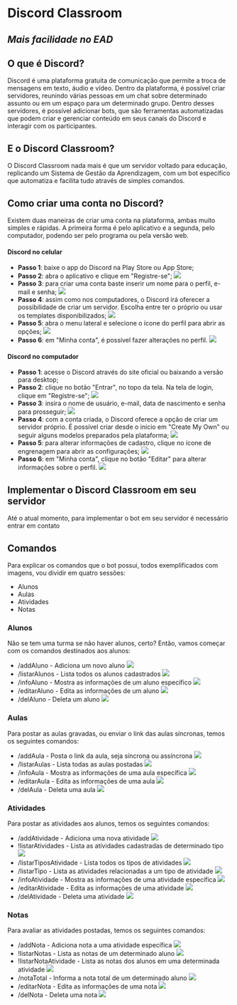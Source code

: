 # Discord Classroom
## _Mais facilidade no EAD_

## O que é Discord?
Discord é uma plataforma gratuita de comunicação que permite a troca de mensagens em texto, áudio e vídeo. Dentro da plataforma, é possível criar servidores, reunindo várias pessoas em um chat sobre determinado assunto ou em um espaço para um determinado grupo. Dentro desses servidores, é possível adicionar bots, que são ferramentas automatizadas que podem criar e gerenciar conteúdo em seus canais do Discord e interagir com os participantes.

## E o Discord Classroom?
O Discord Classroom nada mais é que um servidor voltado para educação, replicando um Sistema de Gestão da Aprendizagem, com um bot específico que automatiza e facilita tudo através de simples comandos.

## Como criar uma conta no Discord?
Existem duas maneiras de criar uma conta na plataforma, ambas muito simples e rápidas. A primeira forma é pelo aplicativo e a segunda, pelo computador, podendo ser pelo programa ou pela versão web.

#### Discord no celular
- **Passo 1**: baixe o app do Discord na Play Store ou App Store;
- **Passo 2**: abra o aplicativo e clique em "Registre-se";
![](https://imgur.com/MsIsQhH.png)
- **Passo 3**: para criar uma conta baste inserir um nome para o perfil, e-mail e senha;
![](https://imgur.com/Wyq2qfT.png)
- **Passo 4**: assim como nos computadores, o Discord irá oferecer a possibilidade de criar um servidor. Escolha entre ter o próprio ou usar os templates disponibilizados;
![](https://imgur.com/r7xVp7P.png)
- **Passo 5**: abra o menu lateral e selecione o ícone do perfil para abrir as opções;
![](https://imgur.com/HmPAn8e.png)
- **Passo 6**: em "Minha conta", é possível fazer alterações no perfil.
![](https://imgur.com/8imdIZl.png)

#### Discord no computador
- **Passo 1**: acesse o Discord através do site oficial ou baixando a versão para desktop;
- **Passo 2**: clique no botão "Entrar", no topo da tela. Na tela de login, clique em "Registre-se";
![](https://imgur.com/WVhUlGb.png)
- **Passo 3**: insira o nome de usuário, e-mail, data de nascimento e senha para prosseguir;
![](https://imgur.com/nWrbKNq.png)
- **Passo 4**: com a conta criada, o Discord oferece a opção de criar um servidor próprio. É possível criar desde o início em "Create My Own" ou seguir alguns modelos preparados pela plataforma;
![](https://imgur.com/gqM5it3.png)
- **Passo 5**: para alterar informações de cadastro, clique no ícone de engrenagem para abrir as configurações;
![](https://imgur.com/JhN1O5X.png)
- **Passo 6**: em "Minha conta", clique no botão "Editar" para alterar informações sobre o perfil.
![](https://imgur.com/56c5p0Z.png)

## Implementar o Discord Classroom em seu servidor
Até o atual momento, para implementar o bot em seu servidor é necessário entrar em contato

## Comandos
Para explicar os comandos que o bot possui, todos exemplificados com imagens, vou dividir em quatro sessões:
- Alunos
- Aulas
- Atividades
- Notas

### Alunos
Não se tem uma turma se não haver alunos, certo? Então, vamos começar com os comandos destinados aos alunos:
- /addAluno - Adiciona um novo aluno
![](https://imgur.com/gHan9kU.png)
- /listarAlunos - Lista todos os alunos cadastrados
![](https://imgur.com/hJyckAC.png)
- /infoAluno - Mostra as informações de um aluno específico
![](https://imgur.com/u1yiQu0.png)
- /editarAluno - Edita as informações de um aluno
![](https://imgur.com/KcLekO8.png)
- /delAluno - Deleta um aluno
![](https://imgur.com/yF7IKZi.png)

### Aulas
Para postar as aulas gravadas, ou enviar o link das aulas síncronas, temos os seguintes comandos:
- /addAula - Posta o link da aula, seja síncrona ou assíncrona
![](https://imgur.com/NRUMWMz.png)
- /listarAulas - Lista todas as aulas postadas
![](https://imgur.com/wKt7UJA.png)
- /infoAula - Mostra as informações de uma aula específica
![](https://imgur.com/0bTnaC5.png)
- /editarAula - Edita as informações de uma aula
![](https://imgur.com/jDZYVg1.png)
- /delAula - Deleta uma aula
![](https://imgur.com/wKcwPvB.png)

### Atividades
Para postar as atividades aos alunos, temos os seguintes comandos:
- /addAtividade - Adiciona uma nova atividade
![](https://imgur.com/HtQQA83.png)
- !listarAtividades - Lista as atividades cadastradas de determinado tipo
![](https://imgur.com/1nz9cPO.png)
- /listarTiposAtividade - Lista todos os tipos de atividades
![](https://imgur.com/hmqE1zn.png)
- /listarTipo - Lista as atividades relacionadas a um tipo de atividade
![](https://imgur.com/ojQRXAA.png)
- /infoAtividade - Mostra as informações de uma atividade específica
![](https://imgur.com/JdbmyRc.png)
- /editarAtividade - Edita as informações de uma atividade
![](https://imgur.com/oR9Eurh.png)
- /delAtividade - Deleta uma atividade
![](https://imgur.com/kQewiBV.png)

### Notas
Para avaliar as atividades postadas, temos os seguintes comandos:
- /addNota - Adiciona nota a uma atividade específica
![](https://imgur.com/MDedPQd.png)
- !listarNotas - Lista as notas de um determinado aluno
![](https://imgur.com/WLG9B1Y.png)
- !listarNotaAtividade - Lista as notas dos alunos em uma determinada atividade
![](https://imgur.com/0sCf8C4.png)
- /notaTotal - Informa a nota total de um determinado aluno
![](https://imgur.com/UUJYdKr.png)
- /editarNota - Edita as informações de uma nota
![](https://imgur.com/41VfuLn.png)
- /delNota - Deleta uma nota
![](https://imgur.com/GLK4FuK.png)
